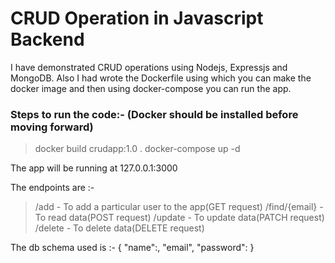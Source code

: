 # CRUD Operation in Javascript Backend

I have demonstrated CRUD operations using Nodejs, Expressjs and MongoDB.
Also I had wrote the Dockerfile using which you can make the docker image and then using docker-compose you can run the app.

### Steps to run the code:- (Docker should be installed before moving forward)
> docker build crudapp:1.0 .
> docker-compose up -d

The app will be running at 127.0.0.1:3000

The endpoints are :- 
> /add - To add a particular user to the app(GET request)
> /find/{email} - To read data(POST request)
> /update - To update data(PATCH request)
> /delete - To delete data(DELETE request)

The db schema used is :-
{
"name":<name of the user>,
"email"<email of the user>,
"password":<password of the user>
}
